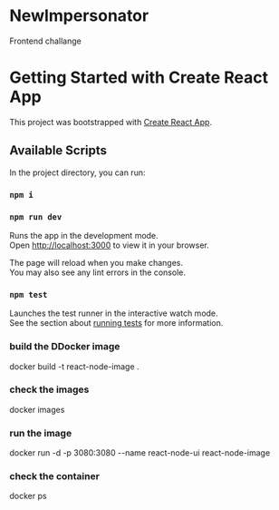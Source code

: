# NewImpersonator
Frontend challange

# Getting Started with Create React App

This project was bootstrapped with [Create React App](https://github.com/facebook/create-react-app).

## Available Scripts

In the project directory, you can run:

### `npm i`
### `npm run dev`

Runs the app in the development mode.\
Open [http://localhost:3000](http://localhost:3000) to view it in your browser.

The page will reload when you make changes.\
You may also see any lint errors in the console.

### `npm test`

Launches the test runner in the interactive watch mode.\
See the section about [running tests](https://facebook.github.io/create-react-app/docs/running-tests) for more information.

### build the DDocker image
docker build -t react-node-image .

### check the images
docker images

### run the image
docker run -d -p  3080:3080 --name react-node-ui react-node-image

### check the container
docker ps
